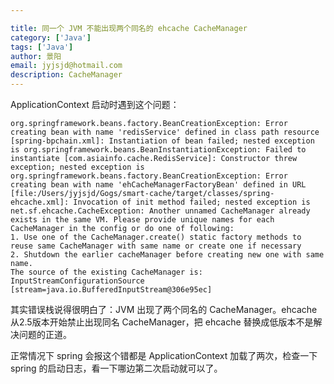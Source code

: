 ```yaml
---

title: 同一个 JVM 不能出现两个同名的 ehcache CacheManager
category: ['Java']
tags: ['Java']
author: 景阳
email: jyjsjd@hotmail.com
description: CacheManager
---
```


ApplicationContext 启动时遇到这个问题：

```
org.springframework.beans.factory.BeanCreationException: Error creating bean with name 'redisService' defined in class path resource [spring-bpchain.xml]: Instantiation of bean failed; nested exception is org.springframework.beans.BeanInstantiationException: Failed to instantiate [com.asiainfo.cache.RedisService]: Constructor threw exception; nested exception is org.springframework.beans.factory.BeanCreationException: Error creating bean with name 'ehCacheManagerFactoryBean' defined in URL [file:/Users/jyjsjd/Gogs/smart-cache/target/classes/spring-ehcache.xml]: Invocation of init method failed; nested exception is net.sf.ehcache.CacheException: Another unnamed CacheManager already exists in the same VM. Please provide unique names for each CacheManager in the config or do one of following:
1. Use one of the CacheManager.create() static factory methods to reuse same CacheManager with same name or create one if necessary
2. Shutdown the earlier cacheManager before creating new one with same name.
The source of the existing CacheManager is: InputStreamConfigurationSource [stream=java.io.BufferedInputStream@306e95ec]
```

其实错误栈说得很明白了：JVM 出现了两个同名的 CacheManager。ehcache 从2.5版本开始禁止出现同名 CacheManager，把 ehcache 替换成低版本不是解决问题的正道。

正常情况下 spring 会报这个错都是 ApplicationContext 加载了两次，检查一下 spring 的启动日志，看一下哪边第二次启动就可以了。

